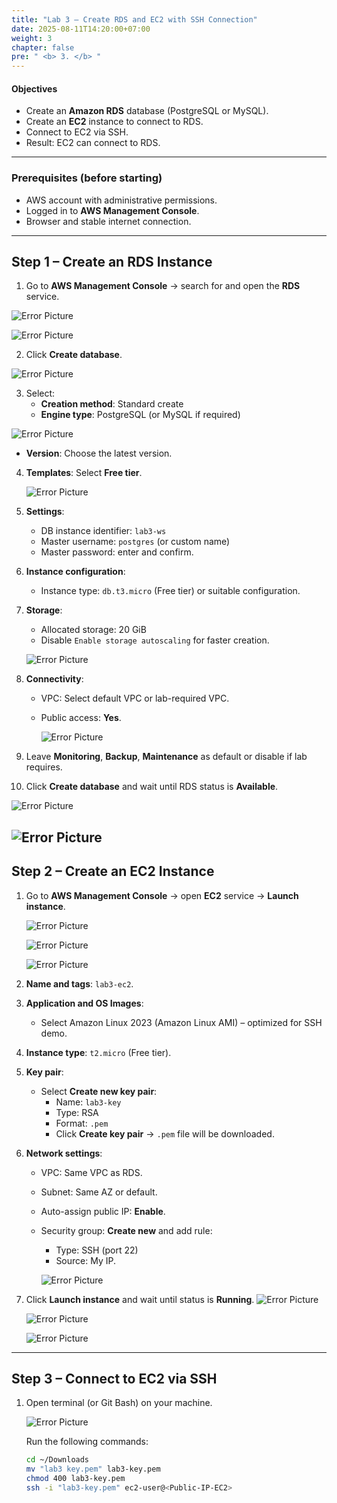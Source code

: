 ```yaml
---
title: "Lab 3 – Create RDS and EC2 with SSH Connection"
date: 2025-08-11T14:20:00+07:00
weight: 3
chapter: false
pre: " <b> 3. </b> "
---
```


#### Objectives
- Create an **Amazon RDS** database (PostgreSQL or MySQL).
- Create an **EC2** instance to connect to RDS.
- Connect to EC2 via SSH.
- Result: EC2 can connect to RDS.

---

### Prerequisites (before starting)
- AWS account with administrative permissions.
- Logged in to **AWS Management Console**.
- Browser and stable internet connection.

---

## Step 1 – Create an RDS Instance
1. Go to **AWS Management Console** → search for and open the **RDS** service.

![Error Picture](/static/images/AWS-Pic/RDS.png)

![Error Picture](/static/images/AWS-Pic/RDS_DTB.png)

2. Click **Create database**.

![Error Picture](/static/images/AWS-Pic/CREATE_DB.png)

3. Select:
   - **Creation method**: Standard create
   - **Engine type**: PostgreSQL (or MySQL if required)

![Error Picture](/static/images/AWS-Pic/Clickchoice.png)

   - **Version**: Choose the latest version.
4. **Templates**: Select **Free tier**.

   ![Error Picture](/static/images/AWS-Pic/Template.png)

5. **Settings**:
   - DB instance identifier: `lab3-ws`
   - Master username: `postgres` (or custom name)
   - Master password: enter and confirm.
6. **Instance configuration**:
   - Instance type: `db.t3.micro` (Free tier) or suitable configuration.
7. **Storage**:
   - Allocated storage: 20 GiB
   - Disable `Enable storage autoscaling` for faster creation.

   ![Error Picture](/static/images/AWS-Pic/enable.png)

8. **Connectivity**:
   - VPC: Select default VPC or lab-required VPC.
   - Public access: **Yes**.

      ![Error Picture](/static/images/AWS-Pic/pulic_access.png)

9. Leave **Monitoring**, **Backup**, **Maintenance** as default or disable if lab requires.
10. Click **Create database** and wait until RDS status is **Available**.

   ![Error Picture](/static/images/AWS-Pic/done_create.png)

   ![Error Picture](/static/images/AWS-Pic/done_RDS.png)
---

## Step 2 – Create an EC2 Instance
1. Go to **AWS Management Console** → open **EC2** service → **Launch instance**.

   ![Error Picture](/static/images/AWS-Pic/EC2.png)

   ![Error Picture](/static/images/AWS-Pic/instances.png)

   ![Error Picture](/static/images/AWS-Pic/launch_instances.png)

2. **Name and tags**: `lab3-ec2`.
3. **Application and OS Images**:
   - Select Amazon Linux 2023 (Amazon Linux AMI) – optimized for SSH demo.
4. **Instance type**: `t2.micro` (Free tier).
5. **Key pair**:
   - Select **Create new key pair**:
     - Name: `lab3-key`
     - Type: RSA
     - Format: `.pem`
     - Click **Create key pair** → `.pem` file will be downloaded.
6. **Network settings**:
   - VPC: Same VPC as RDS.
   - Subnet: Same AZ or default.
   - Auto-assign public IP: **Enable**.
   - Security group: **Create new** and add rule:
     - Type: SSH (port 22)
     - Source: My IP.

     ![Error Picture](/static/images/AWS-Pic/network_setting.png)
     

7. Click **Launch instance** and wait until status is **Running**.
   ![Error Picture](/static/images/AWS-Pic/done_launch.png)

   ![Error Picture](/static/images/AWS-Pic/done_screen.png)

   ![Error Picture](/static/images/AWS-Pic/running.png)
---

## Step 3 – Connect to EC2 via SSH
1. Open terminal (or Git Bash) on your machine.

   ![Error Picture](/static/images/AWS-Pic/gitbash.png)

   Run the following commands:
   ```bash
   cd ~/Downloads
   mv "lab3 key.pem" lab3-key.pem
   chmod 400 lab3-key.pem
   ssh -i "lab3-key.pem" ec2-user@<Public-IP-EC2>
